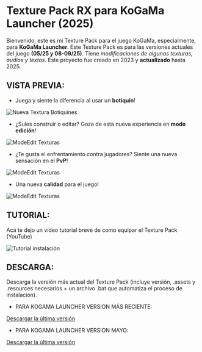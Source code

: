 # Texture Pack RX para KoGaMa Launcher (2025)

Bienvenido, este es mi Texture Pack para el juego KoGaMa, especialmente, para **KoGaMa Launcher**.
Este Texture Pack es para las versiones actuales del juego **(05/25 y 08-09/25)**. Tiene *modificaciones de algunas texturas, audios y textos*.
Este proyecto fue creado en 2023 y **actualizado** hasta 2025.

## VISTA PREVIA:

 - Juega y siente la diferencia al usar un **botiquín**!

![Nueva Textura Botiquines](https://github.com/user-attachments/assets/27daa257-ffdb-4324-a0ef-ca5a1f52a8c8)

 - ¿Sules construir o editar? Goza de esta nueva experiencia en **modo edición**!

![ModeEdit Texturas](https://github.com/user-attachments/assets/5ed98ed7-ae83-42c5-aad7-dd223386a7e7)

 - ¿Te gusta el enfrentamiento contra jugadores? Siente una nueva sensación en el **PvP**!

 ![ModeEdit Texturas](https://github.com/user-attachments/assets/6ac13c1e-92ae-4bc9-92c9-f735d4917e6c)

 - Una nueva **calidad** para el juego!

  ![ModeEdit Texturas](https://github.com/user-attachments/assets/f37cd9db-48a8-4618-8f65-2c6f827272e7)

## TUTORIAL:

Acá te dejo un vídeo tutorial breve de como equipar el Texture Pack (YouTube)

 ![Tutorial instalación](https://youtu.be/aJjW2HVS9hM)

## DESCARGA:

Descarga la versión más actual del Texture Pack (incluye versión, .assets y .resources necesarios + un archivo .bat que automatiza el proceso de instalación).

- PARA KOGAMA LAUNCHER VERSION MÁS RECIENTE:
  
[Descargar la última versión](https://github.com/LRex18/Texture-Pack-RXv1.2/raw/refs/heads/main/2025-08-13TexturePackRXv1.2Standalone.zip?download=)

- PARA KOGAMA LAUNCHER VERSION MAYO:

[Descargar la última versión](https://github.com/LRex18/Texture-Pack-RXv1.2/raw/refs/heads/main/2025-05-07TexturePackRXv1.zip?download=)

